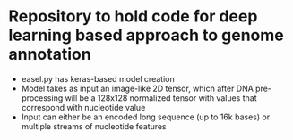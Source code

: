 # Repository to hold code for deep learning based approach to genome annotation

* easel.py has keras-based model creation
* Model takes as input an image-like 2D tensor, which after DNA pre-processing will be a 128x128 normalized tensor with values that correspond with nucleotide value
* Input can either be an encoded long sequence (up to 16k bases) or multiple streams of nucleotide features
